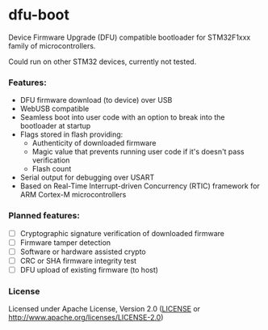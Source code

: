 # dfu-boot
Device Firmware Upgrade (DFU) compatible bootloader for STM32F1xxx family of microcontrollers.

Could run on other STM32 devices, currently not tested.

### Features:
- DFU firmware download (to device) over USB
- WebUSB compatible
- Seamless boot into user code with an option to break into the bootloader at startup
- Flags stored in flash providing:
  - Authenticity of downloaded firmware
  - Magic value that prevents running user code if it's doesn't pass verification
  - Flash count
- Serial output for debugging over USART
- Based on Real-Time Interrupt-driven Concurrency (RTIC) framework for ARM Cortex-M microcontrollers

### Planned features:
- [ ] Cryptographic signature verification of downloaded firmware
- [ ] Firmware tamper detection
- [ ] Software or hardware assisted crypto
- [ ] CRC or SHA firmware integrity test
- [ ] DFU upload of existing firmware (to host)

### License
Licensed under Apache License, Version 2.0 ([LICENSE](LICENSE) or
  http://www.apache.org/licenses/LICENSE-2.0)
